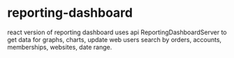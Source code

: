 # reporting-dashboard
react version of reporting dashboard
uses api ReportingDashboardServer to get data for graphs, charts, update web users
search by orders, accounts, memberships, websites, date range.

